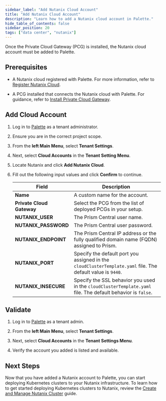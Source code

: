 ```yaml
---
sidebar_label: "Add Nutanix Cloud Account"
title: "Add Nutanix Cloud Account"
description: "Learn how to add a Nutanix cloud account in Palette."
hide_table_of_contents: false
sidebar_position: 20
tags: ["data center", "nutanix"]
---
```


Once the Private Cloud Gateway (PCG) is installed, the Nutanix cloud account must be added to Palette.

## Prerequisites

- A Nutanix cloud registered with Palette. For more information, refer to
  [Register Nutanix Cloud](register-nutanix-cloud.md).

- A PCG installed that connects the Nutanix cloud with Palette. For guidance, refer to
  [Install Private Cloud Gateway](./install-pcg/install-pcg.md).

## Add Cloud Account

1. Log in to [Palette](https://console.spectrocloud.com/) as a tenant administrator.

2. Ensure you are in the correct project scope.

3. From the **left Main Menu**, select **Tenant Settings**.

4. Next, select **Cloud Accounts** in the **Tenant Setting Menu**.

5. Locate Nutanix and click **Add Nutanix Cloud**.

6. Fill out the following input values and click **Confirm** to continue.

   | **Field**                 | **Description**                                                                                             |
   | ------------------------- | ----------------------------------------------------------------------------------------------------------- |
   | **Name**                  | A custom name for the account.                                                                              |
   | **Private Cloud Gateway** | Select the PCG from the list of deployed PCGs in your setup.                                                |
   | **NUTANIX_USER**          | The Prism Central user name.                                                                                |
   | **NUTANIX_PASSWORD**      | The Prism Central user password.                                                                            |
   | **NUTANIX_ENDPOINT**      | The Prism Central IP address or the fully qualified domain name (FQDN) assigned to Prism.                   |
   | **NUTANIX_PORT**          | Specify the default port you assigned in the `cloudClusterTemplate.yaml` file. The default value is `9440`. |
   | **NUTANIX_INSECURE**      | Specify the SSL behavior you used in the `cloudClusterTemplate.yaml` file. The default behavior is `false`. |

## Validate

1. Log in to [Palette](https://console.spectrocloud.com/) as a tenant admin.

2. From the **left Main Menu**, select **Tenant Settings**.

3. Next, select **Cloud Accounts** in the **Tenant Settings Menu**.

4. Verify the account you added is listed and available.

## Next Steps

Now that you have added a Nutanix account to Palette, you can start deploying Kubernetes clusters to your Nutanix
infrastructure. To learn how to get started deploying Kubernetes clusters to Nutanix, review the
[Create and Manage Nutanix Cluster](/clusters/data-center/nutanix/create-manage-nutanix-cluster.md) guide.
